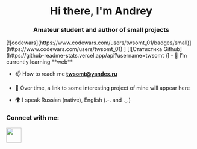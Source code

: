 <h1 align="center">Hi there, I'm Andrey </h1>
<h3 align="center">Amateur student and author of small projects</h3>
[![codewars](https://www.codewars.com/users/twsomt_01/badges/small)](https://www.codewars.com/users/twsomt_01) ]
[![Статистика Github] (https://github-readme-stats.vercel.app/api?username=twsomt )]
- 🌱 I’m currently learning **web**

- 📫 How to reach me **twsomt@yandex.ru**

- 📄 Over time, a link to some interesting project of mine will appear here

- 🌍 I speak Russian (native), English (.-. and ._.)

### Connect with me:
<p align="left">
<a href="https://t.me/twsomt">
<img src="https://www.svgrepo.com/show/354443/telegram.svg" width="40" height="40"
</a>
</p>

